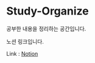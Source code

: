 # Study-Organize
공부한 내용을 정리하는 공간입니다.



노션 링크입니다.

Link : [Notion](https://www.notion.so/1698eac6c6b1802b98fec9adeeb15e22?pvs=4)
